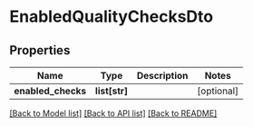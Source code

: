 # EnabledQualityChecksDto

## Properties
Name | Type | Description | Notes
------------ | ------------- | ------------- | -------------
**enabled_checks** | **list[str]** |  | [optional] 

[[Back to Model list]](../README.md#documentation-for-models) [[Back to API list]](../README.md#documentation-for-api-endpoints) [[Back to README]](../README.md)


